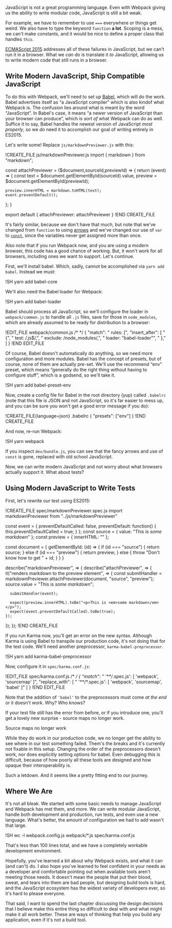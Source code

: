 JavaScript is not a great programming language.  Even with Webpack giving us the ability to write modular code, JavaScript is still a bit weak.

For example, we have to remember to use `===` everywhere or things get weird.  We also have to type the keyword `function` **a
lot**. Scoping is a mess, we can't make constants, and it would be nice to define a proper class that handles `this`.

[ECMAScript 2015](http://www.ecma-international.org/ecma-262/6.0/) addresses all of these failures in JavaScript, but we can't run
it in a browser.  What we *can* do is translate it *to* JavaScript, allowing us to write modern code that still runs in a
browser.

## Write Modern JavaScript, Ship Compatible JavaScript

To do this with Webpack, we'll need to set up [Babel](https://babeljs.io), which will do the work.  Babel advertises itself as “a
JavaScript compiler” which is also kindof what Webpack is.  The confusion lies around what is meant by the word “JavaScript”.  In
Babel's case, it means “a newer version of JavaScript than your browser can produce”, which is *sort of* what Webpack can do as
well.  Suffice it to say, Babel handles the newest version of JavaScript _most properly_, so we *do* need it to accomplish our
goal of writing entirely in ES2015.

Let's write some! Replace `js/markdownPreviewer.js` with this:

!CREATE_FILE js/markdownPreviewer.js
import { markdown } from "markdown";

const attachPreviewer = ($document,sourceId,previewId) => {
  return (event) => {
    const text    = $document.getElementById(sourceId).value,
          preview = $document.getElementById(previewId);

    preview.innerHTML = markdown.toHTML(text);
    event.preventDefault();
  };
}

export default {
  attachPreviewer: attachPreviewer
}
!END CREATE_FILE

It's fairly similar, because we don't have that much, but note that we've changed from `function` to using [arrows](https://github.com/lukehoban/es6features#arrows) and we've changed our use of `var` to [`const`](https://github.com/lukehoban/es6features#let--const), since the variables never get assigned more than once.

Also note that if you run Webpack now, and you are using a modern browser, this code has a good chance of working.  But, it
won't work for all browsers, including ones we want to support.  Let's continue.

First, we'll install babel.  Which, sadly, cannot be accomplished via `yarn add babel`.  Instead we must:

!SH yarn add babel-core

We'll also need the Babel loader for Webpack:

!SH yarn add babel-loader

Babel should process all JavaScript, so we'll configure the loader in `webpack/common.js` to handle all `.js` files, save for those
in `node_modules`, which are already assumed to be ready for distribution to a browser:

!EDIT_FILE webpack/common.js /* */
{
  "match": "    rules: [",
  "insert_after": [
    "      {",
    "        test: /\.js$/,",
    "        exclude: /node_modules/,",
    "        loader: \"babel-loader\"",
    "      },"
  ]
}
!END EDIT_FILE

Of course, Babel doesn't automatically do anything, so we need more configuration and more modules.  Babel has the concept of
presets, but of course, none of them are actually pre-set.  We'll use the recommend “env” preset, which means “generally do the
right thing without having to configure stuff”, which is a godsend, so we'll take it.

!SH yarn add babel-preset-env

Now, create a config file for Babel in the root directory (yup) called `.babelrc` (note that this file is JSON and not JavaScript, so it's far easier to mess up, and you can be sure you won't get a good error message if you do):

!CREATE_FILE{language=json} .babelrc
{
  "presets": ["env"]
}
!END CREATE_FILE

And now, re-run Webpack:

!SH yarn webpack

If you inspect `dev/bundle.js`, you can see that the fancy arrows and use of `const` is gone, replaced with old school JavaScript.

Now, we can write modern JavaScript and not worry about what browsers actually support it.  What about tests?

## Using Modern JavaScript to Write Tests

First, let's rewrite our test using ES2015:

!CREATE_FILE spec/markdownPreviewer.spec.js
import markdownPreviewer from "../js/markdownPreviewer"

const event = {
  preventDefaultCalled: false,
  preventDefault: function() { this.preventDefaultCalled = true; }
};
const source = {
  value: "This is _some markdown_"
};
const preview = {
  innerHTML: ""
};

const document = {
  getElementById: (id) => {
    if (id === "source") {
      return source;
    }
    else if (id === "preview") {
      return preview;
    }
    else {
      throw "Don't know how to get " + id;
    }
  }
}

describe("markdownPreviewer", => {
  describe("attachPreviewer", => {
    it("renders markdown to the preview element", => {
      const submitHandler = markdownPreviewer.attachPreviewer(document,
                                                            "source",
                                                            "preview");
      source.value = "This is _some markdown_";

      submitHandler(event);

      expect(preview.innerHTML).toBe("<p>This is <em>some markdown</em></p>");
      expect(event.preventDefaultCalled).toBe(true);
    });
  });
});
!END CREATE_FILE

If you run Karma now, you'll get an error on the new syntax.  Although Karma is using Babel to transpile our production code,
   it's not doing that for the test code.  We'll need another preprocessor, `karma-babel-preprocessor`.

!SH yarn add karma-babel-preprocessor

Now, configure it in `spec/karma.conf.js`:

!EDIT_FILE spec/karma.conf.js /* */
{
  "match": "      '**/*.spec.js': [ 'webpack', 'sourcemap' ]",
  "replace_with": [
    "      '**/*.spec.js': [ 'webpack', 'sourcemap', 'babel' ]"
  ]
}
!END EDIT_FILE

Note that the addition of `'babel'` to the preprocessors must come *at the end* or it doesn't work.  Why?  Who knows?

If your test file still has the error from before, or if you introduce one, you'll get a lovely new surprise - source maps no
longer work.

<aside class="pullquote">Source maps no longer work</aside>

While they do work in our production code, we no longer get the ability to see where in our test something failed.  Them's the
breaks and it's currently not fixable in this setup.  Changing the order of the preprocessors doesn't work, nor does explicitly
setting options for babel.  Even debugging this is difficult, because of how poorly all these tools are designed and how opaque
their interoperability is.


Such a letdown.  And it seems like a pretty fitting end to our journey.

## Where We Are

It's not all bleak.  We started with some basic needs to manage JavaScript and Webpack has met them, and more.  We can write
modular JavaScript, handle both development and production, run tests, and even use a new language.  What's better, the amount of
configuration we had to add wasn't that large.

!SH wc -l webpack.config.js webpack/*.js spec/karma.conf.js

That's less than 100 lines total, and we have a completely workable development environment.

Hopefully, you've learned a bit about why Webpack exists, and what it can (and can't) do.  I also hope you've learned to feel
confident in your needs as a developer and comfortable pointing out when available tools aren't meeting those needs.  It doesn't
mean the people that put their blood, sweat, and tears into them are bad people, but designing build tools is hard, and the
JavaScript ecosystem has the widest variety of developers ever, so it's hard to please everyone.

That said, I want to spend the last chapter discussing the design decisions that I believe make this entire thing so difficult to
deal with and what might make it all work better.  These are ways of thinking that help you build any application, even if it's
not a build tool.
